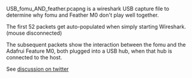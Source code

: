 USB_fomu_AND_feather.pcapng is a wireshark USB capture file to determine why fomu and Feather M0 don't play well together.

The first 52 packets get auto-populated when simply starting Wireshark. (mouse disconnected)

The subsequent packets show the interaction between the fomu and the Adafrui Feature M0, both plugged into a USB hub, when that hub is connected to the host.

See [discussion on twitter](https://twitter.com/tannewt/status/1234869391163981824?s=20)